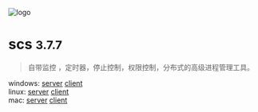 <!-- _coverpage.md -->

![logo](_media/icon.svg)

# scs <small> 3.7.7</small>

> 自带监控 ，定时器，停止控制，权限控制，分布式的高级进程管理工具。


windows: [server](https://download.hyahm.com/scsd-3.7.7.exe)
[client](https://download.hyahm.com/scsctl-3.7.7.exe)  
linux:   [server](https://download.hyahm.com/scsd_linux-3.7.7)
[client](https://download.hyahm.com/scsctl_linux-3.7.7)  
mac:     [server](https://download.hyahm.com/scsd_darwin-3.7.7)
[client](https://download.hyahm.com/scsctl_darwin-3.7.7)    